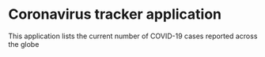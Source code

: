 # Coronavirus tracker application

This application lists the current number of COVID-19 cases reported across the globe
